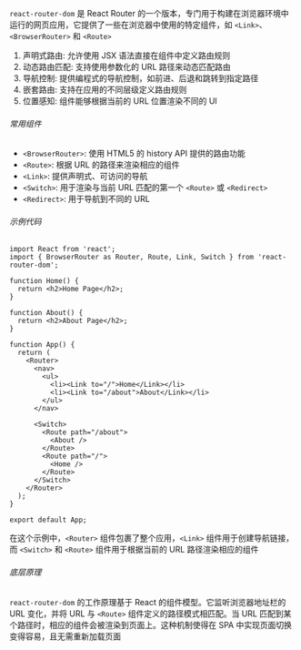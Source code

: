 `react-router-dom` 是 React Router 的一个版本，专门用于构建在浏览器环境中运行的网页应用，它提供了一些在浏览器中使用的特定组件，如 `<Link>`、`<BrowserRouter>` 和 `<Route>`

1. 声明式路由: 允许使用 JSX 语法直接在组件中定义路由规则
2. 动态路由匹配: 支持使用参数化的 URL 路径来动态匹配路由
3. 导航控制: 提供编程式的导航控制，如前进、后退和跳转到指定路径
4. 嵌套路由: 支持在应用的不同层级定义路由规则
5. 位置感知: 组件能够根据当前的 URL 位置渲染不同的 UI

###### 常用组件

- `<BrowserRouter>`: 使用 HTML5 的 history API 提供的路由功能
- `<Route>`: 根据 URL 的路径来渲染相应的组件
- `<Link>`: 提供声明式、可访问的导航
- `<Switch>`: 用于渲染与当前 URL 匹配的第一个 `<Route>` 或 `<Redirect>`
- `<Redirect>`: 用于导航到不同的 URL

###### 示例代码

```TSX
import React from 'react';
import { BrowserRouter as Router, Route, Link, Switch } from 'react-router-dom';

function Home() {
  return <h2>Home Page</h2>;
}

function About() {
  return <h2>About Page</h2>;
}

function App() {
  return (
    <Router>
      <nav>
        <ul>
          <li><Link to="/">Home</Link></li>
          <li><Link to="/about">About</Link></li>
        </ul>
      </nav>

      <Switch>
        <Route path="/about">
          <About />
        </Route>
        <Route path="/">
          <Home />
        </Route>
      </Switch>
    </Router>
  );
}

export default App;
```

在这个示例中，`<Router>` 组件包裹了整个应用，`<Link>` 组件用于创建导航链接，而 `<Switch>` 和 `<Route>` 组件用于根据当前的 URL 路径渲染相应的组件

###### 底层原理

`react-router-dom` 的工作原理基于 React 的组件模型。它监听浏览器地址栏的 URL 变化，并将 URL 与 `<Route>` 组件定义的路径模式相匹配。当 URL 匹配到某个路径时，相应的组件会被渲染到页面上。这种机制使得在 SPA 中实现页面切换变得容易，且无需重新加载页面
